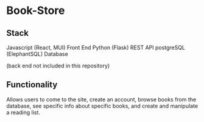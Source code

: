 # Book-Store

## Stack

Javascript (React, MUI) Front End
Python (Flask) REST API
postgreSQL (ElephantSQL) Database

(back end not included in this repository)

## Functionality

Allows users to come to the site, create an account, browse books from the database, see specific info about specific books, and create and manipulate a reading list.

